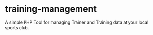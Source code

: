 # training-management
A simple PHP Tool for managing Trainer and Training data at your local sports club.
